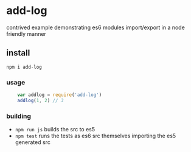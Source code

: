 # add-log

contrived example demonstrating es6 modules import/export in a node friendly manner

## install

    npm i add-log

### usage

```javascript
    var addlog = require('add-log')
    addlog(1, 2) // 3
```

### building

- `npm run js` builds the src to es5
- `npm test` runs the tests as es6 src themselves importing the es5 generated src
